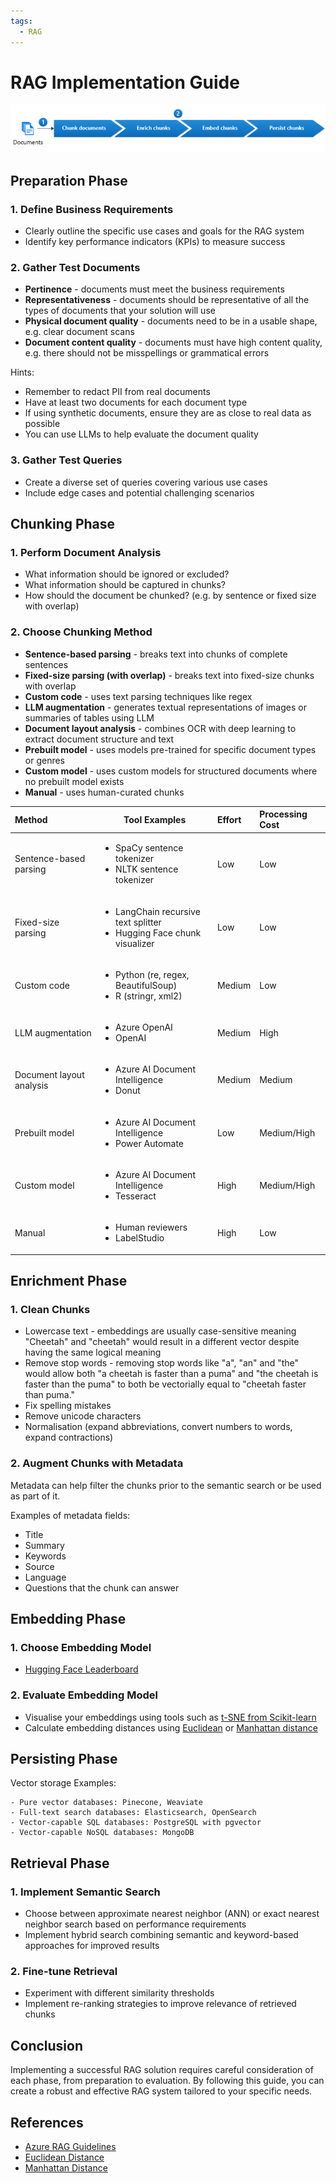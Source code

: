 ```yaml
---
tags:
  - RAG
---
```

# RAG Implementation Guide

![rag](../images/rag.png)

## Preparation Phase

### 1. Define Business Requirements

- Clearly outline the specific use cases and goals for the RAG system
- Identify key performance indicators (KPIs) to measure success

### 2. Gather Test Documents

- **Pertinence** - documents must meet the business requirements
- **Representativeness** - documents should be representative of all the types of documents that your solution will use
- **Physical document quality** - documents need to be in a usable shape, e.g. clear document scans
- **Document content quality** - documents must have high content quality, e.g. there should not be misspellings or grammatical errors

Hints:

- Remember to redact PII from real documents
- Have at least two documents for each document type
- If using synthetic documents, ensure they are as close to real data as possible
- You can use LLMs to help evaluate the document quality

### 3. Gather Test Queries

- Create a diverse set of queries covering various use cases
- Include edge cases and potential challenging scenarios

## Chunking Phase

### 1. Perform Document Analysis

- What information should be ignored or excluded?
- What information should be captured in chunks?
- How should the document be chunked? (e.g. by sentence or fixed size with overlap)

### 2. Choose Chunking Method

- **Sentence-based parsing** - breaks text into chunks of complete sentences
- **Fixed-size parsing (with overlap)** - breaks text into fixed-size chunks with overlap
- **Custom code** - uses text parsing techniques like regex 
- **LLM augmentation** - generates textual representations of images or summaries of tables using LLM 
- **Document layout analysis** - combines OCR with deep learning to extract document structure and text
- **Prebuilt model** - uses models pre-trained for specific document types or genres
- **Custom model** - uses custom models for structured documents where no prebuilt model exists
- **Manual** - uses human-curated chunks

| Method                   | Tool Examples                                                                             | Effort | Processing Cost |
| :----------------------- | ----------------------------------------------------------------------------------------- |:------ |:--------------- |
| Sentence-based parsing   | <ul><li>SpaCy sentence tokenizer</li><li>NLTK sentence tokenizer</li></ul>                | Low    | Low             |
| Fixed-size parsing       | <ul><li>LangChain recursive text splitter</li><li>Hugging Face chunk visualizer</li></ul> | Low    | Low             |
| Custom code              | <ul><li>Python (re, regex, BeautifulSoup)</li><li>R (stringr, xml2)</li></ul>             | Medium | Low             |
| LLM augmentation         | <ul><li>Azure OpenAI</li><li>OpenAI</li></ul>                                             | Medium | High            |
| Document layout analysis | <ul><li>Azure AI Document Intelligence</li><li>Donut</li></ul>                            | Medium | Medium          |
| Prebuilt model           | <ul><li>Azure AI Document Intelligence</li><li>Power Automate</li></ul>                   | Low    | Medium/High     |
| Custom model             | <ul><li>Azure AI Document Intelligence</li><li>Tesseract</li></ul>                        | High   | Medium/High     |
| Manual                   | <ul><li>Human reviewers</li><li>LabelStudio</li></ul>                                     | High   | Low             |

## Enrichment Phase

### 1. Clean Chunks

- Lowercase text - embeddings are usually case-sensitive meaning "Cheetah" and "cheetah" would result in a different vector despite having the same logical meaning
- Remove stop words - removing stop words like "a", "an" and "the" would allow both "a cheetah is faster than a puma" and "the cheetah is faster than the puma" to both be vectorially equal to "cheetah faster than puma."
- Fix spelling mistakes
- Remove unicode characters
- Normalisation (expand abbreviations, convert numbers to words, expand contractions)

### 2. Augment Chunks with Metadata

Metadata can help filter the chunks prior to the semantic search or be used as part of it. 

Examples of metadata fields:

- Title
- Summary
- Keywords
- Source
- Language
- Questions that the chunk can answer

## Embedding Phase

### 1. Choose Embedding Model

- [Hugging Face Leaderboard](https://huggingface.co/spaces/mteb/leaderboard)

### 2. Evaluate Embedding Model

- Visualise your embeddings using tools such as [t-SNE from Scikit-learn](https://scikit-learn.org/stable/modules/generated/sklearn.manifold.TSNE.html)
- Calculate embedding distances using [Euclidean](https://www.datacamp.com/tutorial/euclidean-distance) or [Manhattan distance](https://www.datacamp.com/tutorial/manhattan-distance)

## Persisting Phase

Vector storage Examples:

    - Pure vector databases: Pinecone, Weaviate
    - Full-text search databases: Elasticsearch, OpenSearch
    - Vector-capable SQL databases: PostgreSQL with pgvector
    - Vector-capable NoSQL databases: MongoDB

## Retrieval Phase

### 1. Implement Semantic Search

- Choose between approximate nearest neighbor (ANN) or exact nearest neighbor search based on performance requirements
- Implement hybrid search combining semantic and keyword-based approaches for improved results

### 2. Fine-tune Retrieval

- Experiment with different similarity thresholds
- Implement re-ranking strategies to improve relevance of retrieved chunks

## Conclusion

Implementing a successful RAG solution requires careful consideration of each phase, from preparation to evaluation. By following this guide, you can create a robust and effective RAG system tailored to your specific needs.

## References

- [Azure RAG Guidelines](https://learn.microsoft.com/en-us/azure/architecture/ai-ml/guide/rag/rag-solution-design-and-evaluation-guide)
- [Euclidean Distance](https://www.datacamp.com/tutorial/euclidean-distance)
- [Manhattan Distance](https://www.datacamp.com/tutorial/manhattan-distance)